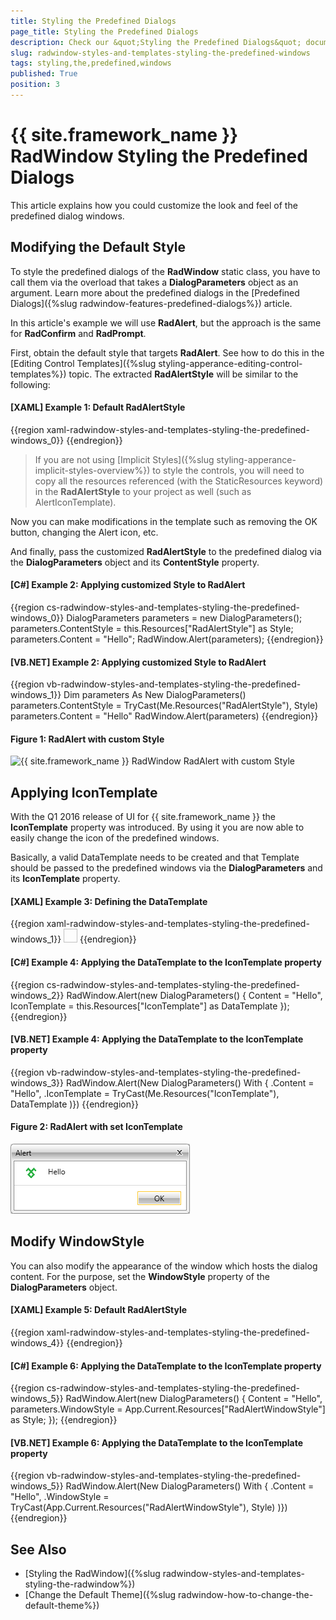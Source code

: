 ```yaml
---
title: Styling the Predefined Dialogs
page_title: Styling the Predefined Dialogs
description: Check our &quot;Styling the Predefined Dialogs&quot; documentation article for the RadWindow {{ site.framework_name }} control.
slug: radwindow-styles-and-templates-styling-the-predefined-windows
tags: styling,the,predefined,windows
published: True
position: 3
---
```


# {{ site.framework_name }} RadWindow Styling the Predefined Dialogs

This article explains how you could customize the look and feel of the predefined dialog windows. 

## Modifying the Default Style

To style the predefined dialogs of the __RadWindow__ static class, you have to call them via the overload that takes a __DialogParameters__ object as an argument. Learn more about the predefined dialogs in the [Predefined Dialogs]({%slug radwindow-features-predefined-dialogs%}) article.

In this article's example we will use __RadAlert__, but the approach is the same for __RadConfirm__ and __RadPrompt__.

First, obtain the default style that targets __RadAlert__. See how to do this in the [Editing Control Templates]({%slug styling-apperance-editing-control-templates%}) topic. The extracted __RadAlertStyle__ will be similar to the following:

#### __[XAML] Example 1: Default RadAlertStyle__  
{{region xaml-radwindow-styles-and-templates-styling-the-predefined-windows_0}}
	<Style x:Key="RadAlertStyle" TargetType="telerik:RadAlert">
	    <Setter Property="IsTabStop" Value="False"/>
	    <Setter Property="MinWidth" Value="275"/>
	    <Setter Property="MaxWidth" Value="500"/>
	    <Setter Property="SnapsToDevicePixels" Value="True"/>
	    <Setter Property="Template">
	        <Setter.Value>
	            <ControlTemplate TargetType="telerik:RadAlert">
	                <!--...-->
	            </ControlTemplate>
	        </Setter.Value>
	    </Setter>
	</Style>
{{endregion}}

>If you are not using [Implicit Styles]({%slug styling-apperance-implicit-styles-overview%}) to style the controls, you will need to copy all the resources referenced (with the StaticResources keyword) in the __RadAlertStyle__ to your project as well (such as AlertIconTemplate).

Now you can make modifications in the template such as removing the OK button, changing the Alert icon, etc.

And finally, pass the customized __RadAlertStyle__ to the predefined dialog via the __DialogParameters__ object and its __ContentStyle__ property.

#### __[C#] Example 2: Applying customized Style to RadAlert__  
{{region cs-radwindow-styles-and-templates-styling-the-predefined-windows_0}}
	DialogParameters parameters = new DialogParameters();
	parameters.ContentStyle = this.Resources["RadAlertStyle"] as Style;
	parameters.Content = "Hello";
	RadWindow.Alert(parameters);
{{endregion}}

#### __[VB.NET] Example 2: Applying customized Style to RadAlert__  
{{region vb-radwindow-styles-and-templates-styling-the-predefined-windows_1}}
	Dim parameters As New DialogParameters()
	parameters.ContentStyle = TryCast(Me.Resources("RadAlertStyle"), Style)
	parameters.Content = "Hello"
	RadWindow.Alert(parameters)
{{endregion}}

#### __Figure 1: RadAlert with custom Style__
![{{ site.framework_name }} RadWindow RadAlert with custom Style](images/RadWindow_Styles_and_Templates_Styling_the_Predefined_Windows_01.png)

## Applying IconTemplate

With the Q1 2016 release of UI for {{ site.framework_name }} the __IconTemplate__ property was introduced. By using it you are now able to easily change the icon of the predefined windows.  

Basically, a valid DataTemplate needs to be created and that Template should be passed to the predefined windows via the __DialogParameters__ and its __IconTemplate__ property.

#### __[XAML] Example 3: Defining the DataTemplate__  
{{region xaml-radwindow-styles-and-templates-styling-the-predefined-windows_1}}
	<DataTemplate x:Key="IconTemplate">
	    <Image Source="telerik.png" Stretch="Fill" Width="22" Height="22"/>
	</DataTemplate>
{{endregion}}

#### __[C#] Example 4: Applying the DataTemplate to the IconTemplate property__  
{{region cs-radwindow-styles-and-templates-styling-the-predefined-windows_2}}
	RadWindow.Alert(new DialogParameters()
	{
	    Content = "Hello",
	    IconTemplate = this.Resources["IconTemplate"] as DataTemplate
	});
{{endregion}}

#### __[VB.NET] Example 4: Applying the DataTemplate to the IconTemplate property__  
{{region vb-radwindow-styles-and-templates-styling-the-predefined-windows_3}}
	RadWindow.Alert(New DialogParameters() With
	{
	    .Content = "Hello",
	    .IconTemplate = TryCast(Me.Resources("IconTemplate"), DataTemplate
	)})
{{endregion}}

#### __Figure 2: RadAlert with set IconTemplate__
![{{ site.framework_name }} RadWindow RadAlert with set IconTemplate](images/RadWindow_Styles_and_Templates_Styling_the_Predefined_Windows_02.png)

## Modify WindowStyle

You can also modify the appearance of the window which hosts the dialog content. For the purpose, set the **WindowStyle** property of the **DialogParameters** object.

#### __[XAML] Example 5: Default RadAlertStyle__  
{{region xaml-radwindow-styles-and-templates-styling-the-predefined-windows_4}}
	<Style x:Key="RadAlertWindowStyle" TargetType="telerik:RadWindow">
		<Setter Property="CornerRadius" Value="10"/>
	</Style>
{{endregion}}


#### __[C#] Example 6: Applying the DataTemplate to the IconTemplate property__  
{{region cs-radwindow-styles-and-templates-styling-the-predefined-windows_5}}
	RadWindow.Alert(new DialogParameters()
	{
	    Content = "Hello",
	    parameters.WindowStyle = App.Current.Resources["RadAlertWindowStyle"] as Style;
	});
{{endregion}}

#### __[VB.NET] Example 6: Applying the DataTemplate to the IconTemplate property__  
{{region vb-radwindow-styles-and-templates-styling-the-predefined-windows_5}}
	RadWindow.Alert(New DialogParameters() With
	{
	    .Content = "Hello",
	    .WindowStyle = TryCast(App.Current.Resources("RadAlertWindowStyle"), Style)
	)})
{{endregion}}

## See Also  
 * [Styling the RadWindow]({%slug radwindow-styles-and-templates-styling-the-radwindow%})
 * [Change the Default Theme]({%slug radwindow-how-to-change-the-default-theme%})
